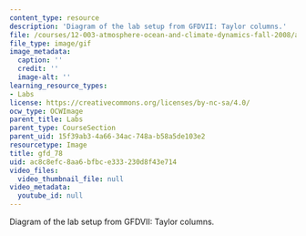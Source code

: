 ```yaml
---
content_type: resource
description: 'Diagram of the lab setup from GFDVII: Taylor columns.'
file: /courses/12-003-atmosphere-ocean-and-climate-dynamics-fall-2008/ac8c8efc8aa6bfbce333230d8f43e714_gfd_78.gif
file_type: image/gif
image_metadata:
  caption: ''
  credit: ''
  image-alt: ''
learning_resource_types:
- Labs
license: https://creativecommons.org/licenses/by-nc-sa/4.0/
ocw_type: OCWImage
parent_title: Labs
parent_type: CourseSection
parent_uid: 15f39ab3-4a66-34ac-748a-b58a5de103e2
resourcetype: Image
title: gfd_78
uid: ac8c8efc-8aa6-bfbc-e333-230d8f43e714
video_files:
  video_thumbnail_file: null
video_metadata:
  youtube_id: null
---
```

Diagram of the lab setup from GFDVII: Taylor columns.